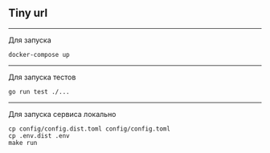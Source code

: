 ## Tiny url

---


Для запуска
```shell script
docker-compose up
```
---
Для запуска тестов
```shell script
go run test ./...
```
---
Для запуска сервиса локально
```shell script
cp config/config.dist.toml config/config.toml
cp .env.dist .env
make run
```

